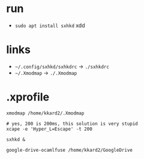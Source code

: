 # run
* `sudo apt install sxhkd` xdd

# links
* `~/.config/sxhkd/sxhkdrc` -> `./sxhkdrc`
* `~/.Xmodmap` -> `./.Xmodmap`

# .xprofile
```
xmodmap /home/kkard2/.Xmodmap

# yes, 200 is 200ms, this solution is very stupid
xcape -e 'Hyper_L=Escape' -t 200

sxhkd &

google-drive-ocamlfuse /home/kkard2/GoogleDrive
```
